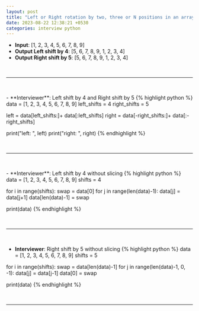 ```yaml
---
layout: post
title: "Left or Right rotation by two, three or N positions in an array using Python"
date: 2023-08-22 12:38:21 +0530
categories: interview python
---
```

- **Input**: [1, 2, 3, 4, 5, 6, 7, 8, 9]
- **Output Left shift by 4**: [5, 6, 7, 8, 9, 1, 2, 3, 4]
- **Output Right shift by 5**: [5, 6, 7, 8, 9, 1, 2, 3, 4]
<p>&nbsp;</p><hr/><p>&nbsp;</p>
- **Interviewer**: Left shift by 4 and Right shift by 5
{% highlight python %}
data = [1, 2, 3, 4, 5, 6, 7, 8, 9]
left_shifts = 4
right_shifts = 5

left = data[left_shifts:]+ data[:left_shifts]
right = data[-right_shifts:]+ data[:-right_shifts]

print("left: ", left)
print("right: ", right)
{% endhighlight %}
<p>&nbsp;</p><hr/><p>&nbsp;</p>
- **Interviewer**: Left shift by 4 without slicing
{% highlight python %}
data = [1, 2, 3, 4, 5, 6, 7, 8, 9]
shifts = 4

for i in range(shifts):
    swap = data[0]
    for j in range(len(data)-1):
        data[j] = data[j+1]
    data[len(data)-1] = swap

print(data)
{% endhighlight %}
<p>&nbsp;</p><hr/><p>&nbsp;</p>

- **Interviewer**: Right shift by 5 without slicing
{% highlight python %}
data = [1, 2, 3, 4, 5, 6, 7, 8, 9]
shifts = 5

for i in range(shifts):
    swap = data[len(data)-1]
    for j in range(len(data)-1, 0, -1):
        data[j] = data[j-1]
    data[0] = swap

print(data)
{% endhighlight %}
<p>&nbsp;</p><hr/><p>&nbsp;</p>